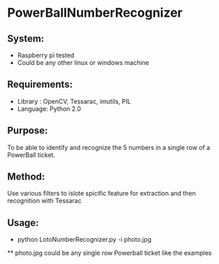 # PowerBallNumberRecognizer 


## System:
 * Raspberry pi tested
 * Could be any other linux or windows machine  

## Requirements: 
* Library : OpenCV, Tessarac, imutils,  PIL 
* Language: Python 2.0 

## Purpose:
 To be able to identify and recognize the 5 numbers in a single row of a PowerBall ticket. 

## Method:
 Use various filters to islote spicific feature for extraction and  then recognition with Tessarac  


## Usage:
* python LotoNumberRecognizer.py -i  photo.jpg 
 
** photo.jpg could be any single row Powerball ticket like the examples 


